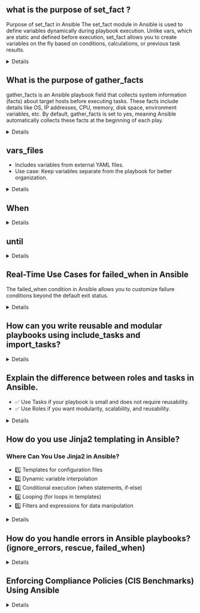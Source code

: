 ## what is the purpose of set_fact ?

Purpose of set_fact in Ansible
The set_fact module in Ansible is used to define variables dynamically during playbook execution. Unlike vars, which are static and defined before execution, set_fact allows you to create variables on the fly based on conditions, calculations, or previous task results.

<details>
### Why Use set_fact?

- Store Dynamic Values → Create and modify variables at runtime.
- Reuse Computed Data → Use output from previous tasks in later tasks.
- Conditional Logic → Set different values based on conditions.
- Loop Accumulation → Build lists or dictionaries dynamically.

  ### Example 1: Using set_fact for Conditional Variables

```yaml
- name: Set OS-specific Variables
  hosts: all
  gather_facts: yes

  tasks:
    - name: Define package manager based on OS
      set_fact:
        package_manager: "{{ 'apt' if ansible_os_family == 'Debian' else 'yum' }}"

    - name: Print package manager
      debug:
        msg: "The package manager for this OS is {{ package_manager }}"
```

### Example 2: Using set_fact for Loop Accumulation

```yaml
- name: Build a dynamic list
  hosts: localhost
  gather_facts: no

  tasks:
    - name: Initialize an empty list
      set_fact:
        user_list: []

    - name: Add users dynamically
      set_fact:
        user_list: "{{ user_list + [item] }}"
      loop:
        - alice
        - bob
        - charlie

    - name: Show final user list
      debug:
        var: user_list
```
### Example 3: Storing Task Output with set_fact

```yaml
- name: Store Command Output
  hosts: localhost
  gather_facts: no

  tasks:
    - name: Get Hostname
      command: hostname
      register: hostname_output

    - name: Store hostname in a fact
      set_fact:
        my_hostname: "{{ hostname_output.stdout }}"

    - name: Print the stored hostname
      debug:
        msg: "This system's hostname is {{ my_hostname }}"
```
![image](https://github.com/user-attachments/assets/314f290e-7ac3-4905-bc26-a0c8d4dac320)
</details>

## What is the purpose of gather_facts 

gather_facts is an Ansible playbook field that collects system information (facts) about target hosts before executing tasks. These facts include details like OS, IP addresses, CPU, memory, disk space, environment variables, etc.
By default, gather_facts is set to yes, meaning Ansible automatically collects these facts at the beginning of each play.

<details>
```yaml
- name: Install Packages Based on OS
  hosts: all
  gather_facts: yes
  become: yes

  tasks:
    - name: Install Apache on Debian-based Systems
      apt:
        name: apache2
        state: present
      when: ansible_os_family == "Debian"

    - name: Install Apache on RedHat-based Systems
      yum:
        name: httpd
        state: present
      when: ansible_os_family == "RedHat"
```
</details>

## vars
<details>
Defines static variables within a playbook.
Use case: Declare reusable variables.

```yaml
- name: Using vars
  hosts: localhost
  vars:
    my_message: "Hello, Ansible!"
  tasks:
    - name: Print the variable
      debug:
        msg: "{{ my_message }}"
```
</details>

## vars_files
- Includes variables from external YAML files.
- Use case: Keep variables separate from the playbook for better organization.

<details>
```yaml
- name: Load variables from file
  hosts: localhost
  vars_files:
    - vars.yml
  tasks:
    - name: Print variable
      debug:
        msg: "{{ my_var }}"
```
### Example vars.yml file:

```yaml
my_var: "Loaded from file!"
```
</details>

## When 
<details>
Conditionally executes a task based on a variable or fact.
📌 Use case: Run a task only if a condition is met.

```yaml
- name: Conditional Execution
  hosts: localhost
  vars:
    install_nginx: true
  tasks:
    - name: Install nginx
      apt:
        name: nginx
        state: present
      when: install_nginx
```
</details>

## until

<details>
Repeats a task until a condition is met.
📌 Use case: Wait for a service to be available.

```yaml
- name: Wait until a file exists
  hosts: localhost
  tasks:
    - name: Check for file
      stat:
        path: /tmp/myfile
      register: file_check
      until: file_check.stat.exists
      retries: 5
      delay: 10
```
</details>

## Real-Time Use Cases for failed_when in Ansible
The failed_when condition in Ansible allows you to customize failure conditions beyond the default exit status.

<details>

### Example1: Handling Non-Zero Exit Codes Gracefully
Use Case: Some commands return non-zero exit codes even when they succeed. You can override Ansible’s default failure behavior.

Example: A command may return exit code 1, but it's not a real failure.

```yaml
- name: Run a command that returns 1 on success
  command: /usr/local/bin/custom_script.sh
  register: result
  failed_when: result.rc != 1  # Treat exit code 1 as success
```

### Ignoring Specific Errors in a Command
Use Case: A command may return a failure code, but it's an expected error that should not stop the playbook.

Example: Ignoring an error if "No such file" appears in the output.

```yaml
- name: Delete a file if it exists
  command: rm /tmp/nonexistent_file
  register: rm_result
  failed_when: "'No such file' not in rm_result.stderr"
```
</details>

## How can you write reusable and modular playbooks using include_tasks and import_tasks?

<details>
Suppose we have an Inventory File (inventory.ini)
```csharp
[webservers]
server1.example.com environment=production
server2.example.com environment=staging
```
Now we need to write a Playbook to Deploy Based on Environment.
Instead of putting everything in one playbook, you can use include_tasks to call separate task files.

### 1️⃣ Create Task Files  

📌 tasks/deploy_production.yaml:

```yaml
- name: Deploy production version
  debug:
    msg: "Production deployment successful!"
```

📌 tasks/deploy_staging.yaml:

```yaml
- name: Deploy staging version
  debug:
    msg: "Staging deployment successful!"
```

### 2️⃣ Main Playbook (deploy.yaml)
```yaml
- name: Deploy application based on environment
  hosts: webservers
  tasks:
    - name: Deploy to production servers
      include_tasks: tasks/deploy_production.yaml
      when: environment == "production"

    - name: Deploy to staging servers
      include_tasks: tasks/deploy_staging.yaml
      when: environment == "staging"
```
</details>

##  Explain the difference between roles and tasks in Ansible.

- ✅ Use Tasks if your playbook is small and does not require reusability.
- ✅ Use Roles if you want modularity, scalability, and reusability.

<details>
Requirement: Deploying a Web Application Using Tasks and Roles in Ansible

### 🎯 Scenario

You need to deploy a web application on multiple servers. The deployment includes:
- ✅ Installing dependencies (Apache, MySQL, and PHP).
- ✅ Deploying the web application files.
- ✅ Configuring Apache with a virtual host.
- ✅ Restarting services when necessary.

### 🔹 Approach 1: Using Tasks in a Playbook
A simple playbook using tasks directly (not modular or reusable).

📌 deploy.yaml

```yaml
- name: Deploy Web Application
  hosts: webservers
  tasks:
    - name: Install Apache and PHP
      yum:
        name: "{{ item }}"
        state: present
      loop:
        - httpd
        - php
        - php-mysql
        - mysql-server

    - name: Start Apache and MySQL
      service:
        name: "{{ item }}"
        state: started
        enabled: yes
      loop:
        - httpd
        - mysqld

    - name: Deploy Web Application
      copy:
        src: /home/user/app/
        dest: /var/www/html/
        owner: apache
        group: apache
        mode: 0755

    - name: Configure Virtual Host
      template:
        src: vhost.conf.j2
        dest: /etc/httpd/conf.d/app.conf
      notify: Restart Apache

  handlers:
    - name: Restart Apache
      service:
        name: httpd
        state: restarted
```

### 💡 Limitations:
- 🔴 Not reusable for other applications.
- 🔴 Hard to manage if configurations grow.

### 🔹 Approach 2: Using Roles (Modular & Reusable)
Instead of defining everything in a single playbook, we split it into roles.

### 1️⃣ Define the Role Structure
```css
roles/
 ├── webapp/
 │   ├── tasks/
 │   │   ├── main.yaml
 │   ├── handlers/
 │   │   ├── main.yaml
 │   ├── templates/
 │   │   ├── vhost.conf.j2
 │   ├── vars/
 │   │   ├── main.yaml
 │   ├── defaults/
 │   │   ├── main.yaml
 │   ├── meta/
 │   │   ├── main.yaml
```

### 2️⃣ Define Role Tasks
📌 roles/webapp/tasks/main.yaml

```yaml
- name: Install required packages
  yum:
    name: "{{ packages }}"
    state: present

- name: Start and enable services
  service:
    name: "{{ item }}"
    state: started
    enabled: yes
  loop: "{{ services }}"

- name: Deploy Web Application
  copy:
    src: /home/user/app/
    dest: /var/www/html/
    owner: apache
    group: apache
    mode: 0755

- name: Configure Virtual Host
  template:
    src: vhost.conf.j2
    dest: /etc/httpd/conf.d/app.conf
  notify: Restart Apache
```

### 3️⃣ Define Role Variables
📌 roles/webapp/vars/main.yaml

```yaml
packages:
  - httpd
  - php
  - php-mysql
  - mysql-server

services:
  - httpd
  - mysqld
```

### 4️⃣ Define Handlers
📌 roles/webapp/handlers/main.yaml

```yaml
- name: Restart Apache
  service:
    name: httpd
    state: restarted
```

### 5️⃣ Define Virtual Host Template
📌 roles/webapp/templates/vhost.conf.j2

```apache
<VirtualHost *:80>
    ServerName example.com
    DocumentRoot /var/www/html
    <Directory /var/www/html>
        AllowOverride All
        Require all granted
    </Directory>
</VirtualHost>
```

### 6️⃣ Create the Main Playbook
📌 site.yaml

```yaml
- name: Deploy Web Application
  hosts: webservers
  roles:
    - webapp
```

### 7️⃣ Run the Playbook

```sh
ansible-playbook -i inventory.ini site.yaml
```

### ✅ Benefits of Using Roles Over Tasks:
- ✔ Reusability – You can reuse the webapp role for different applications.
- ✔ Modularity – Tasks, handlers, and variables are well-organized.
- ✔ Scalability – Easy to manage and modify without breaking the whole playbook.

### How Ansible Roles Automatically Work Without Explicit Includes
When you define a role under the roles: section in a playbook (e.g., site.yaml), Ansible automatically looks for specific files in the role’s predefined directory structure. 
This is because Ansible follows a convention-based approach for roles.

#### How Ansible Finds Role Files Automatically
When you specify a role in a playbook:

```yaml
- name: Deploy Web Application
  hosts: webservers
  roles:
    - webapp
```

Ansible automatically looks for these files inside roles/webapp/:
![image](https://github.com/user-attachments/assets/6291acc5-b07f-48e6-9344-aba3156b57f1)

</details>

## How do you use Jinja2 templating in Ansible?
### Where Can You Use Jinja2 in Ansible?
- 1️⃣ Templates for configuration files
- 2️⃣ Dynamic variable interpolation
- 3️⃣ Conditional execution (when statements, if-else)
- 4️⃣ Looping (for loops in templates)
- 5️⃣ Filters and expressions for data manipulation

<details>
#### Jinja2 Templating in Ansible for Kubernetes (K8s) – Real-world Examples
Ansible can use Jinja2 templates to dynamically generate Kubernetes YAML manifests for deployments, services, ConfigMaps, etc. This helps in deploying applications with different configurations for staging, production, or multiple clusters.

You need to deploy an Nginx application in multiple Kubernetes environments (staging, production) with different replica counts.

### 1️⃣ Define Variables
📌 File: vars/k8s_vars.yaml

```yaml
app_name: nginx
namespace: default
image_version: latest
replica_count: "{{ 3 if environment == 'production' else 1 }}"
```

### 🔹 Dynamic Scaling:
- ✔ Production → 3 replicas
- ✔ Staging → 1 replica

### 2️⃣ Create the Jinja2 Kubernetes Deployment Template
📌 File: templates/nginx-deployment.yaml.j2

```jinja
apiVersion: apps/v1
kind: Deployment
metadata:
  name: {{ app_name }}-deployment
  namespace: {{ namespace }}
  labels:
    app: {{ app_name }}
spec:
  replicas: {{ replica_count }}
  selector:
    matchLabels:
      app: {{ app_name }}
  template:
    metadata:
      labels:
        app: {{ app_name }}
    spec:
      containers:
        - name: {{ app_name }}
          image: nginx:{{ image_version }}
          ports:
            - containerPort: 80
```

### 🔹 What’s Dynamic Here?
- ✔ app_name, namespace, replica_count, and image_version are injected dynamically.
- ✔ Different environments (staging/production) will have different replica counts.

### 3️⃣ Deploy Using Ansible Playbook
📌 File: deploy-k8s.yaml

```yaml
- name: Deploy Nginx to Kubernetes
  hosts: localhost
  tasks:
    - name: Generate Kubernetes deployment file
      template:
        src: templates/nginx-deployment.yaml.j2
        dest: /tmp/nginx-deployment.yaml

    - name: Apply Deployment to Kubernetes
      command: kubectl apply -f /tmp/nginx-deployment.yaml
```

### 🔹 How It Works?
- ✔ Ansible's template module dynamically generates the YAML file.
- ✔ Runs kubectl apply to deploy the generated manifest.

### 4️⃣ Run the Playbook for Staging

```sh
ansible-playbook -i inventory.ini deploy-k8s.yaml -e "environment=staging"
```

### 🎯 Generated Staging File (/tmp/nginx-deployment.yaml)

```yaml
apiVersion: apps/v1
kind: Deployment
metadata:
  name: nginx-deployment
  namespace: default
  labels:
    app: nginx
spec:
  replicas: 1
  selector:
    matchLabels:
      app: nginx
  template:
    metadata:
      labels:
        app: nginx
    spec:
      containers:
        - name: nginx
          image: nginx:latest
          ports:
            - containerPort: 80
```

✅ Only 1 replica in staging

### 5️⃣ Run the Playbook for Production

```sh
ansible-playbook -i inventory.ini deploy-k8s.yaml -e "environment=production"
```

### 🎯 Generated Production File (/tmp/nginx-deployment.yaml)

```yaml
apiVersion: apps/v1
kind: Deployment
metadata:
  name: nginx-deployment
  namespace: default
  labels:
    app: nginx
spec:
  replicas: 3
  selector:
    matchLabels:
      app: nginx
  template:
    metadata:
      labels:
        app: nginx
    spec:
      containers:
        - name: nginx
          image: nginx:latest
          ports:
            - containerPort: 80
```

✅ 3 replicas in production
</details>

## How do you handle errors in Ansible playbooks? (ignore_errors, rescue, failed_when)

<details>
### Playbook with Error Handling for Kubernetes Deployment
📌 File: deploy_k8s_app.yaml

```yaml
- name: Deploy an Application to Kubernetes
  hosts: localhost
  gather_facts: no
  vars:
    namespace: "production"
    deployment_file: "/tmp/app-deployment.yaml"

  tasks:
    - name: Ensure Kubernetes Namespace Exists
      command: kubectl get namespace {{ namespace }}
      register: ns_status
      ignore_errors: yes

    - name: Create Namespace if Missing
      command: kubectl create namespace {{ namespace }}
      when: ns_status.rc != 0

    - name: Apply Kubernetes Deployment
      block:
        - name: Deploy Application
          command: kubectl apply -f {{ deployment_file }} -n {{ namespace }}
          register: deploy_result
          retries: 3
          delay: 5
          until: deploy_result.rc == 0
      rescue:
        - name: Print error if deployment fails
          debug:
            msg: "Deployment failed after multiple retries!"
          failed_when: true  # Ensure playbook fails

    - name: Verify Pods are Running
      command: kubectl get pods -n {{ namespace }} --no-headers | grep Running
      register: pod_status
      ignore_errors: yes

    - name: Fail if No Running Pods Found
      fail:
        msg: "No running pods found in {{ namespace }}!"
      when: "'Running' not in pod_status.stdout"
```
### Explanation
- ✔ ignore_errors: yes for Namespace Check → Avoid failure if the namespace is missing.
- ✔ retries & until for kubectl apply → Retries deployment if it fails.
- ✔ rescue block → If retries fail, show an error message and fail the playbook.
- ✔ grep Running to check pod status → Ensures at least one pod is running.

## rescue & block → Try-Catch Like Error Handling
Used to handle failures more gracefully, like try-except in Python.

block: Wraps a set of tasks.

rescue: Executes only if a task in block fails.

always: Runs regardless of success or failure (like a finally block).

Use case: When you want to attempt an alternative action if a task fails.

📌 Example: If yum package installation fails, try installing with dnf.

```yaml
- name: Install package with error handling
  block:
    - name: Install package using yum
      yum:
        name: httpd
        state: present
  rescue:
    - name: Try installing with dnf instead
      command: dnf install -y httpd
  always:
    - name: Ensure service is running
      service:
        name: httpd
        state: started
```
</details>

## Enforcing Compliance Policies (CIS Benchmarks) Using Ansible

<details>
Custom Ansible Playbook for CIS Compliance
📌 File: cis_hardening.yaml

```yaml
- name: Enforce CIS Compliance Policies
  hosts: all
  become: yes
  tasks:

    - name: Ensure password complexity settings
      lineinfile:
        path: /etc/security/pwquality.conf
        regex: '^minlen'
        line: 'minlen = 14'
      tags: cis-passwords

    - name: Disable root SSH login
      lineinfile:
        path: /etc/ssh/sshd_config
        regex: '^PermitRootLogin'
        line: 'PermitRootLogin no'
      notify: Restart SSH
      tags: cis-ssh

    - name: Set file permissions for /etc/shadow
      file:
        path: /etc/shadow
        mode: '0600'
      tags: cis-file-perms

    - name: Enable automatic security updates
      package:
        name: unattended-upgrades
        state: present
      tags: cis-updates

    - name: Enable and configure UFW firewall
      ufw:
        state: enabled
        policy: deny
      tags: cis-firewall

  handlers:
    - name: Restart SSH
      service:
        name: sshd
        state: restarted
```
</details>

